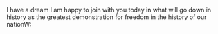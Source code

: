 I have a dream
I am happy to join with you today in what will go down in history
as the greatest demonstration for freedom in the history of our nationW:
